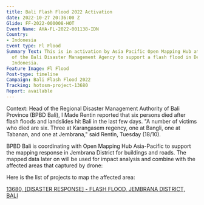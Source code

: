 ```yaml
---
title: Bali Flash Flood 2022 Activation
date: 2022-10-27 20:36:00 Z
Glide: FF-2022-000008-HOT
Event Name: AHA-FL-2022-001138-IDN
Country:
- Indonesia
Event type: Fl Flood
Summary Text: This is in activation by Asia Pacific Open Mapping Hub at the request
  of the Bali Disaster Management Agency to support a flash flood in Denpasar Bali,
  Indonesia.
Feature Image: Fl Flood
Post-type: timeline
Campaign: Bali Flash Flood 2022
Tracking: hotosm-project-13680
Report: available
---
```


Context: Head of the Regional Disaster Management Authority of Bali Province (BPBD Bali), I Made Rentin reported that six persons died after flash floods and landslides hit Bali in the last few days. "A number of victims who died are six. Three at Karangasem regency, one at Bangli, one at Tabanan, and one at Jembrana," said Rentin, Tuesday (18/10).

BPBD Bali is coordinating with Open Mapping Hub Asia-Pacific to support the mapping response in Jembrana District for buildings and roads. The mapped data later on will be used for impact analysis and combine with the affected areas that captured by drone:

Here is the list of projects to map the affected area:

<a href="https://tasks.hotosm.org/projects/13680">13680, 
[DISASTER RESPONSE] - FLASH FLOOD, JEMBRANA DISTRICT, BALI</a>
